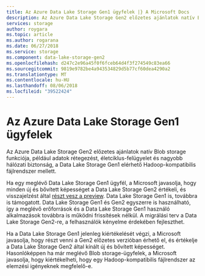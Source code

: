 ```yaml
---
title: Az Azure Data Lake Storage Gen1 ügyfelek |} A Microsoft Docs
description: Az Azure Data Lake Storage Gen2 előzetes ajánlatok natív Blob storage funkciója, például adatok rétegezést, életciklus-felügyelet és nagyobb hálózati biztonság, a Data Lake Storage Gen1 elérhető Hadoop-kompatibilis fájlrendszer mellett.
services: storage
author: roygara
ms.topic: article
ms.author: rogarana
ms.date: 06/27/2018
ms.service: storage
ms.component: data-lake-storage-gen2
ms.openlocfilehash: d247c2e96a45f0f6fceb64d4f3f274549c83ea66
ms.sourcegitcommit: 9819e9782be4a943534829d5b77cf60dea4290a2
ms.translationtype: MT
ms.contentlocale: hu-HU
ms.lasthandoff: 08/06/2018
ms.locfileid: "39522424"
---
```

# <a name="guidance-for-azure-data-lake-storage-gen1-customers"></a>Az Azure Data Lake Storage Gen1 ügyfelek

Az Azure Data Lake Storage Gen2 előzetes ajánlatok natív Blob storage funkciója, például adatok rétegezést, életciklus-felügyelet és nagyobb hálózati biztonság, a Data Lake Storage Gen1 elérhető Hadoop-kompatibilis fájlrendszer mellett.

Ha egy meglévő Data Lake Storage Gen1 ügyfél, a Microsoft javasolja, hogy minden új és bővített képességet a Data Lake Storage Gen2 értékeli, és visszajelzést által [részt vesz a preview](https://aka.ms/adlsgen2signup). Data Lake Storage Gen1 is, továbbra is támogatott. Data Lake Storage Gen1 és Gen2 egyszerre is használható, így a meglévő erőforrások és a Data Lake Storage Gen1 használó alkalmazások továbbra is működni frissítések nélkül. A migrálási terv a Data Lake Storage Gen2-re, a felhasználók kényelme érdekében fejleszthet.

Ha a Data Lake Storage Gen1 jelenleg kiértékelését végzi, a Microsoft javasolja, hogy részt venni a Gen2 előzetes verzióban érhető el, és értékelje a Data Lake Storage Gen2 által kínált új és bővített képességet. Hasonlóképpen ha már meglévő Blob storage-ügyfelek, a Microsoft javasolja, hogy kiértékelheti, hogy egy Hadoop-kompatibilis fájlrendszer az elemzési igényeknek megfelelő-e.
